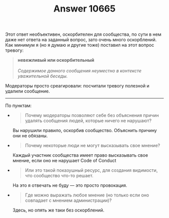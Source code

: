﻿---
title: "Answer 10665"
se.owner.user_id: 337540
se.owner.display_name: "Victor VosMottor thanks Monica"
se.owner.link: "https://ru.meta.stackoverflow.com/users/337540/victor-vosmottor-thanks-monica"
se.answer_id: 10665
se.question_id: 10664
se.post_type: answer
se.is_accepted: False
---
<p>Этот ответ необъективен, оскорбителен для сообщества, по сути в нем даже нет ответа нa заданный вопрос, зато очень много оскорблений.
Как минимум я (но я думаю и другие тоже) поставил на этот вопрос тревогу:</p>
<blockquote>
<p><strong>невежливый или оскорбительный</strong><br><Br>
<em>Содержимое данного сообщения неуместно в контексте уважительной беседы.</em></p>
</blockquote>
<p>Модераторы просто среагировали: посчитали тревогу полезной и удалили сообщение.</p>
<hr />
<p>По пунктам:</p>
<ul>
<li>
<blockquote>
<p>Почему модераторы позволяют себе без объяснения причин удалять сообщения людей, которые ничего не нарушают?</p>
</blockquote>
<p>Вы нарушили правило, оскорбив сообщество. Объяснить причину они не обязаны.</p>
</li>
<li>
<blockquote>
<p>Почему некоторые люди не могут высказывать свое мнение?</p>
</blockquote>
<p>Каждый участник сообщества имеет право высказывать свое мнение, если оно не нарушает Code of Conduct</p>
</li>
<li>
<blockquote>
<p>Или это такой показушный ресурс, для создания видимости, что сообщество что-то решает.</p>
</blockquote>
<p>На это я отвечать не буду — это просто провокация.</p>
</li>
<li>
<blockquote>
<p>Где можно выражать любое мнение (но только если оно совпадает с мнением администрации)?</p>
</blockquote>
<p>Здесь, но опять же таки без оскорблений.</p>
</li>
</ul>

